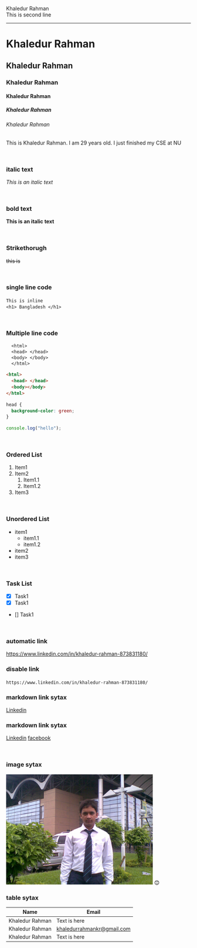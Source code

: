 <!--markdown tutorial-->

Khaledur Rahman<br/>
This is second line

---

# Khaledur Rahman

## Khaledur Rahman

### Khaledur Rahman

#### Khaledur Rahman

##### Khaledur Rahman

###### Khaledur Rahman

<p>This is Khaledur Rahman. I am 29 years old. I just finished my CSE at NU</p>

<br/>

### italic text

_This is an italic text_

<br/>

### bold text

**This is an italic text**

<br/>

### Strikethorugh

~~this is~~

<br/>

### single line code

`This is inline`  
`<h1> Bangladesh </h1>`

<br/>

### Multiple line code

```
  <html>
  <head> </head>
  <body> </body>
  </html>
```

```html
<html>
  <head> </head>
  <body></body>
</html>
```

```css
head {
  background-color: green;
}
```

```javascript
console.log("hello");
```

<br/>

### Ordered List

1. Item1
2. Item2
   1. Item1.1
   2. Item1.2
3. Item3

<br/>

### Unordered List

- item1
  - item1.1
  - item1.2
- item2
- item3

<br/>

### Task List

- [x] Task1
- [x] Task1
- [] Task1

<br/>

### automatic link

https://www.linkedin.com/in/khaledur-rahman-873831180/

### disable link

`https://www.linkedin.com/in/khaledur-rahman-873831180/`

### markdown link sytax

[Linkedin](https://www.linkedin.com/in/khaledur-rahman-873831180/)

### markdown link sytax

[Linkedin][linkedin]
[facebook][facebooklink]

<br/>

### image sytax

<!-- ![profile](./images/image.jpg) -->
<img src="./image/image.jpg" width="400" title="profile image"/>
😊

<br/>

### table sytax

| Name         | Email                  |
| ------------ | ---------------------- |
| Khaledur Rahman | Text is here           |
| Khaledur Rahman | khaledurrahmankr@gmail.com |
| Khaledur Rahman | Text is here           |

<!-- all link is here -->

[linkedin]: https://www.linkedin.com/in/khaledur-rahman-873831180/
[facebooklink]: https://www.facebook.com/khaledurrahmankr/
